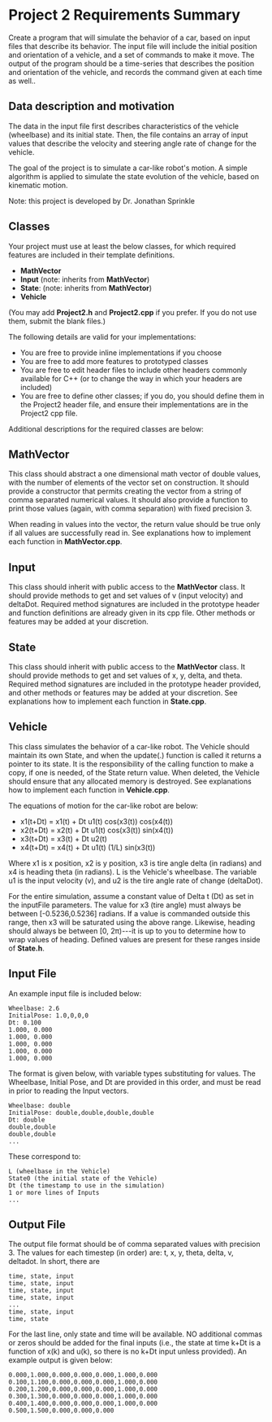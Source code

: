 # Project 2 Requirements Summary

Create a program that will simulate the behavior of a car, based on input files that describe its behavior. The input file will include the initial position and orientation of a vehicle, and a set of commands to make it move. The output of the program should be a time-series that describes the position and orientation of the vehicle, and records the command given at each time as well..

## Data description and motivation

The data in the input file first describes characteristics of the vehicle (wheelbase) and its initial state. Then, the file contains an array of input values that describe the velocity and steering angle rate of change for the vehicle.

The goal of the project is to simulate a car-like robot's motion. A simple algorithm is applied to simulate the state evolution of the vehicle, based on kinematic motion.

Note: this project is developed by Dr. Jonathan Sprinkle

## Classes

Your project must use at least the below classes, for which required features are included in their template definitions.

- **MathVector**
- **Input** (note: inherits from **MathVector**)
- **State**: (note: inherits from **MathVector**)
- **Vehicle**

(You may add **Project2.h** and **Project2.cpp** if you prefer. If you do not use them, submit the blank files.)

The following details are valid for your implementations:

- You are free to provide inline implementations if you choose
- You are free to add more features to prototyped classes
- You are free to edit header files to include other headers commonly available for C++ (or to change the way in which your headers are included)
- You are free to define other classes; if you do, you should define them in the Project2 header file, and ensure their implementations are in the Project2 cpp file.

Additional descriptions for the required classes are below:

## MathVector

This class should abstract a one dimensional math vector of double values, with the number of elements of the vector set on construction. It should provide a constructor that permits creating the vector from a string of comma separated numerical values. It should also provide a function to print those values (again, with comma separation) with fixed precision 3.

When reading in values into the vector, the return value should be true only if all values are successfully read in. See explanations how to implement each function in **MathVector.cpp**.

## Input

This class should inherit with public access to the **MathVector** class. It should provide methods to get and set values of v (input velocity) and deltaDot. Required method signatures are included in the prototype header and function definitions are already given in its cpp file. Other methods or features may be added at your discretion.

## State

This class should inherit with public access to the **MathVector** class. It should provide methods to get and set values of x, y, delta, and theta. Required method signatures are included in the prototype header provided, and other methods or features may be added at your discretion. See explanations how to implement each function in **State.cpp**.

## Vehicle

This class simulates the behavior of a car-like robot. The Vehicle should maintain its own State, and when the update(.) function is called it returns a pointer to its state. It is the responsibility of the calling function to make a copy, if one is needed, of the State return value. When deleted, the Vehicle should ensure that any allocated memory is destroyed. See explanations how to implement each function in **Vehicle.cpp**.

The equations of motion for the car-like robot are below:

- x1(t+Dt) = x1(t) + Dt u1(t) cos(x3(t)) cos(x4(t))
- x2(t+Dt) = x2(t) + Dt u1(t) cos(x3(t)) sin(x4(t))
- x3(t+Dt) = x3(t) + Dt u2(t)
- x4(t+Dt) = x4(t) + Dt u1(t) (1/L) sin(x3(t))

Where x1 is x position, x2 is y position, x3 is tire angle delta (in radians) and x4 is heading theta (in radians). L is the Vehicle's wheelbase. The variable u1 is the input velocity (v), and u2 is the tire angle rate of change (deltaDot).

For the entire simulation, assume a constant value of Delta t (Dt) as set in the inputFile parameters. The value for x3 (tire angle) must always be between [-0.5236,0.5236] radians. If a value is commanded outside this range, then x3 will be saturated using the above range. Likewise, heading should always be between [0, 2π)---it is up to you to determine how to wrap values of heading. Defined values are present for these ranges inside of **State.h**.

## Input File

An example input file is included below:

```
Wheelbase: 2.6
InitialPose: 1.0,0,0,0
Dt: 0.100
1.000, 0.000
1.000, 0.000
1.000, 0.000
1.000, 0.000
1.000, 0.000
```

The format is given below, with variable types substituting for values. The Wheelbase, Initial Pose, and Dt are provided in this order, and must be read in prior to reading the Input vectors.

```
Wheelbase: double
InitialPose: double,double,double,double
Dt: double
double,double
double,double
...
```

These correspond to:
```
L (wheelbase in the Vehicle)
State0 (the initial state of the Vehicle)
Dt (the timestamp to use in the simulation)
1 or more lines of Inputs
...
```

## Output File

The output file format should be of comma separated values with precision 3. The values for each timestep (in order) are: t, x, y, theta, delta, v, deltadot. In short, there are
```
time, state, input
time, state, input
time, state, input
time, state, input
...
time, state, input
time, state
```

For the last line, only state and time will be available. NO additional commas or zeros should be added for the final inputs (i.e., the state at time k+Dt is a function of x(k) and u(k), so there is no k+Dt input unless provided). An example output is given below:
```
0.000,1.000,0.000,0.000,0.000,1.000,0.000
0.100,1.100,0.000,0.000,0.000,1.000,0.000
0.200,1.200,0.000,0.000,0.000,1.000,0.000
0.300,1.300,0.000,0.000,0.000,1.000,0.000
0.400,1.400,0.000,0.000,0.000,1.000,0.000
0.500,1.500,0.000,0.000,0.000
```